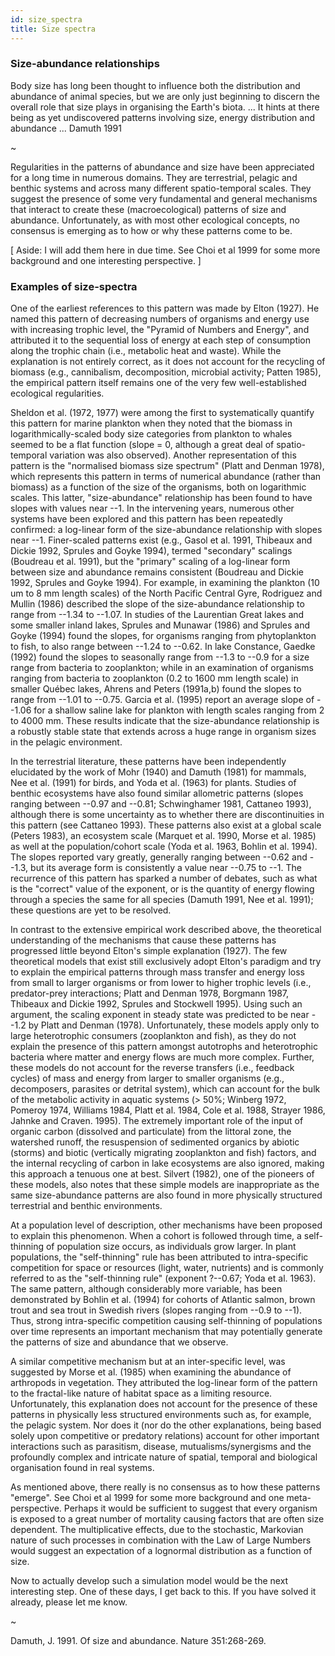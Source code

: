 ```yaml
---
id: size_spectra
title: Size spectra 
---
```


### Size-abundance relationships
 
Body size has long been thought to influence both the distribution and abundance of animal species, but we are only just beginning to discern the overall role that size plays in organising the Earth's biota. ... It hints at there being as yet undiscovered patterns involving size, energy distribution and abundance ...
Damuth 1991

~ 

Regularities in the patterns of abundance and size have been appreciated for a long time in numerous domains. They are terrestrial, pelagic and benthic systems and across many different spatio-temporal scales. They suggest the presence of some very fundamental and general mechanisms that interact to create these (macroecological) patterns of size and abundance. Unfortunately, as with most other ecological concepts, no consensus is emerging as to how or why these patterns come to be. 

[ Aside: I will add them here in due time. See Choi et al 1999 for some more background and one interesting perspective. ]
 
### Examples of size-spectra

One of the earliest references to this pattern was made by Elton (1927). He named this pattern of decreasing numbers of organisms and energy use with increasing trophic level, the "Pyramid of Numbers and Energy", and attributed it to the sequential loss of energy at each step of consumption along the trophic chain (i.e., metabolic heat and waste). While the explanation is not entirely correct, as it does not account for the recycling of biomass (e.g., cannibalism, decomposition, microbial activity; Patten 1985), the empirical pattern itself remains one of the very few well-established ecological regularities. 

Sheldon et al. (1972, 1977) were among the first to systematically quantify this pattern for marine plankton when they noted that the biomass in logarithmically-scaled body size categories from plankton to whales seemed to be a flat function (slope = 0, although a great deal of spatio-temporal variation was also observed). Another representation of this pattern is the "normalised biomass size spectrum" (Platt and Denman 1978), which represents this pattern in terms of numerical abundance (rather than biomass) as a function of the size of the organisms, both on logarithmic scales. This latter, "size-abundance" relationship has been found to have slopes with values near --1.
In the intervening years, numerous other systems have been explored and this pattern has been repeatedly confirmed: a log-linear form of the size-abundance relationship with slopes near --1. Finer-scaled patterns exist (e.g., Gasol et al. 1991, Thibeaux and Dickie 1992, Sprules and Goyke 1994), termed "secondary" scalings (Boudreau et al. 1991), but the "primary" scaling of a log-linear form between size and abundance remains consistent (Boudreau and Dickie 1992, Sprules and Goyke 1994). For example, in examining the plankton (10 um to 8 mm length scales) of the North Pacific Central Gyre, Rodriguez and Mullin (1986) described the slope of the size-abundance relationship to range from --1.34 to --1.07. In studies of the Laurentian Great lakes and some smaller inland lakes, Sprules and Munawar (1986) and Sprules and Goyke (1994) found the slopes, for organisms ranging from phytoplankton to fish, to also range between --1.24 to --0.62. In lake Constance, Gaedke (1992) found the slopes to seasonally range from --1.3 to --0.9 for a size range from bacteria to zooplankton; while in an examination of organisms ranging from bacteria to zooplankton (0.2 to 1600 mm length scale) in smaller Québec lakes, Ahrens and Peters (1991a,b) found the slopes to range from --1.01 to --0.75. Garcia et al. (1995) report an average slope of --1.06 for a shallow saline lake for plankton with length scales ranging from 2 to 4000 mm. These results indicate that the size-abundance relationship is a robustly stable state that extends across a huge range in organism sizes in the pelagic environment.  

In the terrestrial literature, these patterns have been independently elucidated by the work of Mohr (1940) and Damuth (1981) for mammals, Nee et al. (1991) for birds, and Yoda et al. (1963) for plants. Studies of benthic ecosystems have also found similar allometric patterns (slopes ranging between --0.97 and --0.81; Schwinghamer 1981, Cattaneo 1993), although there is some uncertainty as to whether there are discontinuities in this pattern (see Cattaneo 1993). These patterns also exist at a global scale (Peters 1983), an ecosystem scale (Marquet et al. 1990, Morse et al. 1985) as well at the population/cohort scale (Yoda et al. 1963, Bohlin et al. 1994). The slopes reported vary greatly, generally ranging between --0.62 and --1.3, but its average form is consistently a value near --0.75 to --1. The recurrence of this pattern has sparked a number of debates, such as what is the "correct" value of the exponent, or is the quantity of energy flowing through a species the same for all species (Damuth 1991, Nee et al. 1991); these questions are yet to be resolved.  

In contrast to the extensive empirical work described above, the theoretical understanding of the mechanisms that cause these patterns has progressed little beyond Elton's simple explanation (1927). The few theoretical models that exist still exclusively adopt Elton's paradigm and try to explain the empirical patterns through mass transfer and energy loss from small to larger organisms or from lower to higher trophic levels (i.e., predator-prey interactions; Platt and Denman 1978, Borgmann 1987, Thibeaux and Dickie 1992, Sprules and Stockwell 1995). Using such an argument, the scaling exponent in steady state was predicted to be near --1.2 by Platt and Denman (1978). Unfortunately, these models apply only to large heterotrophic consumers (zooplankton and fish), as they do not explain the presence of this pattern amongst autotrophs and heterotrophic bacteria where matter and energy flows are much more complex. Further, these models do not account for the reverse transfers (i.e., feedback cycles) of mass and energy from larger to smaller organisms (e.g., decomposers, parasites or detrital system), which can account for the bulk of the metabolic activity in aquatic systems (> 50%; Winberg 1972, Pomeroy 1974, Williams 1984, Platt et al. 1984, Cole et al. 1988, Strayer 1986, Jahnke and Craven. 1995). The extremely important role of the input of organic carbon (dissolved and particulate) from the littoral zone, the watershed runoff, the resuspension of sedimented organics by abiotic (storms) and biotic (vertically migrating zooplankton and fish) factors, and the internal recycling of carbon in lake ecosystems are also ignored, making this approach a tenuous one at best. Silvert (1982), one of the pioneers of these models, also notes that these simple models are inappropriate as the same size-abundance patterns are also found in more physically structured terrestrial and benthic environments.  

At a population level of description, other mechanisms have been proposed to explain this phenomenon. When a cohort is followed through time, a self-thinning of population size occurs, as individuals grow larger. In plant populations, the "self-thinning" rule has been attributed to intra-specific competition for space or resources (light, water, nutrients) and is commonly referred to as the "self-thinning rule" (exponent ?--0.67; Yoda et al. 1963). The same pattern, although considerably more variable, has been demonstrated by Bohlin et al. (1994) for cohorts of Atlantic salmon, brown trout and sea trout in Swedish rivers (slopes ranging from --0.9 to --1). Thus, strong intra-specific competition causing self-thinning of populations over time represents an important mechanism that may potentially generate the patterns of size and abundance that we observe.  

A similar competitive mechanism but at an inter-specific level, was suggested by Morse et al. (1985) when examining the abundance of arthropods in vegetation. They attributed the log-linear form of the pattern to the fractal-like nature of habitat space as a limiting resource. Unfortunately, this explanation does not account for the presence of these patterns in physically less structured environments such as, for example, the pelagic system. Nor does it (nor do the other explanations, being based solely upon competitive or predatory relations) account for other important interactions such as parasitism, disease, mutualisms/synergisms and the profoundly complex and intricate nature of spatial, temporal and biological organisation found in real systems.

As mentioned above, there really is no consensus as to how these patterns "emerge". See Choi et al 1999 for some more background and one meta-perspective. Perhaps it would be sufficient to suggest that every organism is exposed to a great number of mortality causing factors that are often size dependent. The multiplicative effects, due to the stochastic, Markovian nature of such processes in combination with the Law of Large Numbers would suggest an expectation of a lognormal distribution as a function of size.

Now to actually develop such a simulation model would be the next interesting step. One of these days, I get back to this. If you have solved it already, please let me know.
 
~

Damuth, J.  1991. Of size and abundance. Nature 351:268-269.

